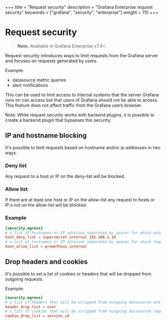 +++
title = "Request security"
description = "Grafana Enterprise request security"
keywords = ["grafana", "security", "enterprise"]
weight = 110
+++

# Request security

> **Note:** Available in Grafana Enterprise v7.4+.

Request security introduces ways to limit requests from the Grafana server and focuses on requests generated by users.

Example:
- datasource metric queries
- alert notifications

This can be used to limit access to internal systems that the server Grafana runs on can access but that users of Grafana should not be able to access. This feature does not affect traffic from the Grafana users browser.

Note: While request security works with backend plugins, it is possible to create a backend plugin that bypasses this security.

## IP and hostname blocking

It's possible to limit requests based on hostname and/or ip addresses in two ways.

### Deny list

Any request to a host or IP on the deny-list will be blocked.

### Allow list

If there are at least one host or IP on the allow-list any request to hosts or IP:s not on the allow-list will be blocked.

### Example

```toml
[security.egress]
# a list of hostnames or IP adresses separated by spaces for which outgoing requests will be blocked
host_deny_list = supersecret.internal 192.168.1.10
# a list of hostnames or IP adresses separated by spaces for which requests will be allowed, all other requests will be blocked
host_allow_list = prometheus.internal

```

## Drop headers and cookies

It's possible to set a list of cookies or headers that will be dropped from outgoing requests.

Example:

```toml
[security.egress]
# a list of headers that will be stripped from outgoing datasource and alerting requests
header_drop_list = user
# a list of cookies that will be stripped from outgoing datasource requests (case sensitive)
cookie_drop_list = session_id
```
